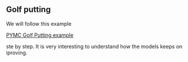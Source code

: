 ## Golf putting

We will follow this example

<a href="https://www.pymc.io/projects/docs/en/v3.11.4/pymc-examples/examples/case_studies/putting_workflow.html">PYMC Golf Putting example</a>

ste by step. It is very interesting to understand how the models keeps on iproving.


